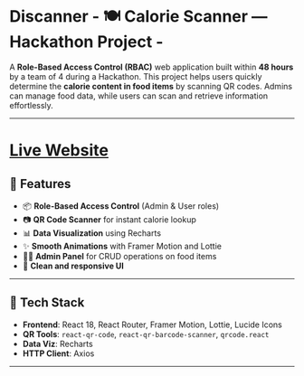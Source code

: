 # Discanner  - 🍽️ Calorie Scanner — Hackathon Project - 

A **Role-Based Access Control (RBAC)** web application built within **48 hours** by a team of 4 during a Hackathon. This project helps users quickly determine the **calorie content in food items** by scanning QR codes. Admins can manage food data, while users can scan and retrieve information effortlessly.

---
# [Live Website](https://thriving-pie-2d7cc2.netlify.app/)

## 🚀 Features

- 📦 **Role-Based Access Control** (Admin & User roles)
- 📷 **QR Code Scanner** for instant calorie lookup
- 📊 **Data Visualization** using Recharts
- ✨ **Smooth Animations** with Framer Motion and Lottie
- 🧑‍💼 **Admin Panel** for CRUD operations on food items
- 🔐 **Clean and responsive UI**

---

## 🔧 Tech Stack

- **Frontend**: React 18, React Router, Framer Motion, Lottie, Lucide Icons
- **QR Tools**: `react-qr-code`, `react-qr-barcode-scanner`, `qrcode.react`
- **Data Viz**: Recharts
- **HTTP Client**: Axios

---



